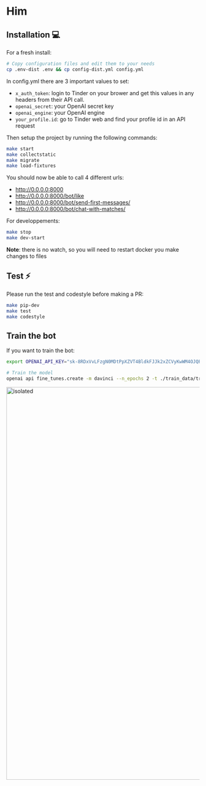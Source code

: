 # Him 

## Installation 💻

For a fresh install:

```bash
# Copy configuration files and edit them to your needs
cp .env-dist .env && cp config-dist.yml config.yml
```
In config.yml there are 3 important values to set:
- `x_auth_token`: login to Tinder on your brower and get this values in any headers from their API call.
- `openai_secret`: your OpenAI secret key
- `openai_engine`: your OpenAI engine
- `your_profile.id`: go to Tinder web and find your profile id in an API request

Then setup the project by running the following commands:
```bash
make start
make collectstatic
make migrate
make load-fixtures
```

You should now be able to call 4 different urls:
- http://0.0.0.0:8000
- http://0.0.0.0:8000/bot/like
- http://0.0.0.0:8000/bot/send-first-messages/
- http://0.0.0.0:8000/bot/chat-with-matches/


For developpements:
```bash
make stop
make dev-start
```
**Note**: there is no watch, so you will need to restart docker you make changes to files


## Test ⚡

Please run the test and codestyle before making a PR:

```bash
make pip-dev
make test
make codestyle
```
## Train the bot

If you want to train the bot:
```bash
export OPENAI_API_KEY="sk-8RDxVvLFzgN0MDtPpXZVT4BldkFJJk2xZCVyKwWM4OJQPPBV"

# Train the model
openai api fine_tunes.create -m davinci --n_epochs 2 -t ./train_data/train.jsonl --suffix "tinder"

```

<img src="./docs/chat-bot.png" alt="isolated" width="1024"/>

